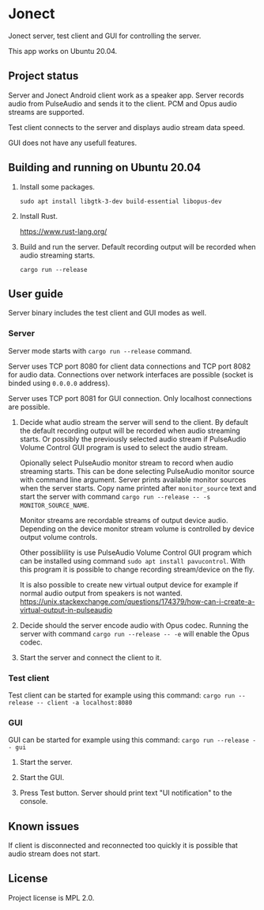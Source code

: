 # Jonect

Jonect server, test client and GUI for controlling the server.

This app works on Ubuntu 20.04.

## Project status

Server and Jonect Android client work as a speaker app. Server records audio
from PulseAudio and sends it to the client. PCM and Opus audio streams are
supported.

Test client connects to the server and displays audio stream data speed.

GUI does not have any usefull features.

## Building and running on Ubuntu 20.04

1. Install some packages.

    ```
    sudo apt install libgtk-3-dev build-essential libopus-dev
    ```

2. Install Rust.

    <https://www.rust-lang.org/>

3. Build and run the server. Default recording output will be recorded when
   audio streaming starts.

    ```
    cargo run --release
    ```

## User guide

Server binary includes the test client and GUI modes as well.

### Server

Server mode starts with `cargo run --release` command.

Server uses TCP port 8080 for client data connections and TCP port 8082 for
audio data. Connections over network interfaces are possible (socket is binded
using `0.0.0.0` address).

Server uses TCP port 8081 for GUI connection. Only localhost connections are
possible.

1. Decide what audio stream the server will send to the client. By default the
   default recording output will be recorded when audio streaming starts. Or
   possibly the previously selected audio stream if PulseAudio Volume Control
   GUI program is used to select the audio stream.

   Opionally select PulseAudio monitor stream to record when audio streaming
   starts. This can be done selecting PulseAudio monitor source with command
   line argument. Server prints available monitor sources when the server
   starts. Copy name printed after `monitor_source` text and start the server
   with command `cargo run --release -- -s MONITOR_SOURCE_NAME`.

   Monitor streams are recordable streams of output device audio. Depending on
   the device monitor stream volume is controlled by device output volume
   controls.

   Other possiblility is use PulseAudio Volume Control GUI program which can be
   installed using command `sudo apt install pavucontrol`. With this program it
   is possible to change recording stream/device on the fly.

   It is also possible to create new virtual output device for example if normal
   audio output from speakers is not wanted.
   <https://unix.stackexchange.com/questions/174379/how-can-i-create-a-virtual-output-in-pulseaudio>

2. Decide should the server encode audio with Opus codec. Running the server
   with command `cargo run --release -- -e` will enable the Opus codec.

3. Start the server and connect the client to it.

### Test client

Test client can be started for example using this command:
`cargo run --release -- client -a localhost:8080`

### GUI

GUI can be started for example using this command:
`cargo run --release -- gui`

1. Start the server.

2. Start the GUI.

3. Press Test button. Server should print text "UI notification" to the console.

## Known issues

If client is disconnected and reconnected too quickly it is possible that audio
stream does not start.

## License

Project license is MPL 2.0.
